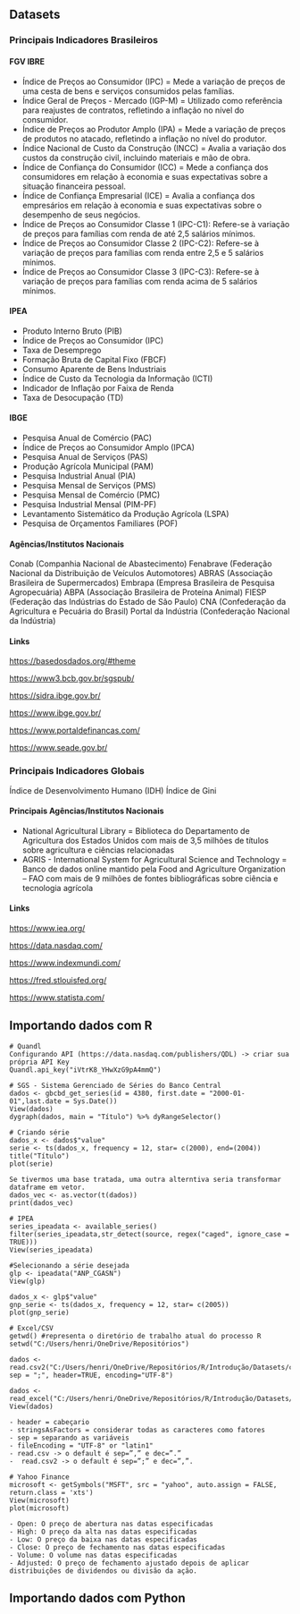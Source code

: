 ## Datasets
### Principais Indicadores Brasileiros

#### FGV IBRE
- Índice de Preços ao Consumidor (IPC) = Mede a variação de preços de uma cesta de bens e serviços consumidos pelas famílias.
- Índice Geral de Preços - Mercado (IGP-M) = Utilizado como referência para reajustes de contratos, refletindo a inflação no nível do consumidor.
- Índice de Preços ao Produtor Amplo (IPA) = Mede a variação de preços de produtos no atacado, refletindo a inflação no nível do produtor.
- Índice Nacional de Custo da Construção (INCC) = Avalia a variação dos custos da construção civil, incluindo materiais e mão de obra.
- Índice de Confiança do Consumidor (ICC) = Mede a confiança dos consumidores em relação à economia e suas expectativas sobre a situação financeira pessoal.
- Índice de Confiança Empresarial (ICE) = Avalia a confiança dos empresários em relação à economia e suas expectativas sobre o desempenho de seus negócios.
- Índice de Preços ao Consumidor Classe 1 (IPC-C1): Refere-se à variação de preços para famílias com renda de até 2,5 salários mínimos.
- Índice de Preços ao Consumidor Classe 2 (IPC-C2): Refere-se à variação de preços para famílias com renda entre 2,5 e 5 salários mínimos.
- Índice de Preços ao Consumidor Classe 3 (IPC-C3): Refere-se à variação de preços para famílias com renda acima de 5 salários mínimos.
  
#### IPEA
- Produto Interno Bruto (PIB)
- Índice de Preços ao Consumidor (IPC)
- Taxa de Desemprego
- Formação Bruta de Capital Fixo (FBCF)
- Consumo Aparente de Bens Industriais
- Índice de Custo da Tecnologia da Informação (ICTI)
- Indicador de Inflação por Faixa de Renda
- Taxa de Desocupação (TD)

#### IBGE
- Pesquisa Anual de Comércio (PAC)
- Índice de Preços ao Consumidor Amplo (IPCA)
- Pesquisa Anual de Serviços (PAS)
- Produção Agrícola Municipal (PAM)
- Pesquisa Industrial Anual (PIA)
- Pesquisa Mensal de Serviços (PMS)
- Pesquisa Mensal de Comércio (PMC)
- Pesquisa Industrial Mensal (PIM-PF)
- Levantamento Sistemático da Produção Agrícola (LSPA)
- Pesquisa de Orçamentos Familiares (POF)

#### Agências/Institutos Nacionais
Conab (Companhia Nacional de Abastecimento)
Fenabrave (Federação Nacional da Distribuição de Veículos Automotores)
ABRAS (Associação Brasileira de Supermercados)
Embrapa (Empresa Brasileira de Pesquisa Agropecuária)
ABPA (Associação Brasileira de Proteína Animal)
FIESP (Federação das Indústrias do Estado de São Paulo)
CNA (Confederação da Agricultura e Pecuária do Brasil)
Portal da Indústria (Confederação Nacional da Indústria)

#### Links
https://basedosdados.org/#theme

https://www3.bcb.gov.br/sgspub/

https://sidra.ibge.gov.br/

https://www.ibge.gov.br/

https://www.portaldefinancas.com/

https://www.seade.gov.br/

### Principais Indicadores Globais 
Índice de Desenvolvimento Humano (IDH)
Índice de Gini

#### Principais Agências/Institutos Nacionais
- National Agricultural Library = Biblioteca do Departamento de Agricultura dos Estados Unidos com mais de 3,5 milhões de títulos sobre agricultura e ciências relacionadas
- AGRIS - International System for Agricultural Science and Technology = Banco de dados online mantido pela Food and Agriculture Organization – FAO com mais de 9 milhões de fontes bibliográficas sobre ciência e tecnologia agrícola

#### Links
https://www.iea.org/

https://data.nasdaq.com/

https://www.indexmundi.com/

https://fred.stlouisfed.org/

https://www.statista.com/

## Importando dados com R
```
# Quandl
Configurando API (https://data.nasdaq.com/publishers/QDL) -> criar sua própria API Key
Quandl.api_key("iVtrK8_YHwXzG9pA4mmQ")
```
```
# SGS - Sistema Gerenciado de Séries do Banco Central
dados <- gbcbd_get_series(id = 4380, first.date = "2000-01-01",last.date = Sys.Date())
View(dados)
dygraph(dados, main = "Título") %>% dyRangeSelector()

# Criando série
dados_x <- dados$"value"
serie <- ts(dados_x, frequency = 12, star= c(2000), end=(2004))
title("Título")
plot(serie)

Se tivermos uma base tratada, uma outra alterntiva seria transformar dataframe em vetor.
dados_vec <- as.vector(t(dados))
print(dados_vec)
```

```
# IPEA
series_ipeadata <- available_series()
filter(series_ipeadata,str_detect(source, regex("caged", ignore_case = TRUE)))
View(series_ipeadata)

#Selecionando a série desejada
glp <- ipeadata("ANP_CGASN")
View(glp)

dados_x <- glp$"value"
gnp_serie <- ts(dados_x, frequency = 12, star= c(2005))
plot(gnp_serie)
```

```
# Excel/CSV
getwd() #representa o diretório de trabalho atual do processo R
setwd("C:/Users/henri/OneDrive/Repositórios")

dados <- read.csv2("C:/Users/henri/OneDrive/Repositórios/R/Introdução/Datasets/chuva_mensal_sp.csv",
sep = ";", header=TRUE, encoding="UTF-8")

dados <- read_excel("C:/Users/henri/OneDrive/Repositórios/R/Introdução/Datasets/chuva_mensal_sp.xls")
View(dados)

- header = cabeçario
- stringsAsFactors = considerar todas as caracteres como fatores
- sep = separando as variáveis 
- fileEncoding = "UTF-8" or "latin1"
- read.csv -> o default é sep=”,” e dec=”.”
-  read.csv2 -> o default é sep=”;” e dec=”,”.
```

```
# Yahoo Finance 
microsoft <- getSymbols("MSFT", src = "yahoo", auto.assign = FALSE, return.class = 'xts')
View(microsoft)
plot(microsoft)

- Open: O preço de abertura nas datas especificadas
- High: O preço da alta nas datas especificadas
- Low: O preço da baixa nas datas especificadas
- Close: O preço de fechamento nas datas especificadas
- Volume: O volume nas datas especificadas
- Adjusted: O preço de fechamento ajustado depois de aplicar distribuições de dividendos ou divisão da ação.
```

## Importando dados com Python
```
```



